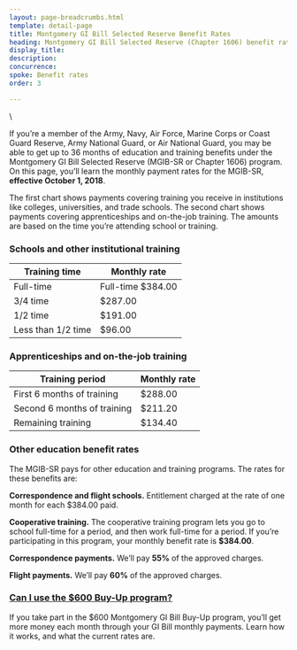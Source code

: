 ```yaml
---
layout: page-breadcrumbs.html
template: detail-page
title: Montgomery GI Bill Selected Reserve Benefit Rates
heading: Montgomery GI Bill Selected Reserve (Chapter 1606) benefit rates
display_title:
description: 
concurrence: 
spoke: Benefit rates
order: 3

---
```


<div class="va-introtext">\
  
If you’re a member of the Army, Navy, Air Force, Marine Corps or Coast Guard Reserve, Army National Guard, or Air National 
Guard, you may be able to get up to 36 months of education and training benefits under the Montgomery GI Bill Selected Reserve
(MGIB-SR or Chapter 1606) program. On this page, you’ll learn the monthly payment rates for the MGIB-SR, **effective October 1, 2018**.

The first chart shows payments covering training you receive in institutions like colleges, universities, and trade schools.
The second chart shows payments covering apprenticeships and on-the-job training. The amounts are based on the time you’re 
attending school or training.

### Schools and other institutional training
| **Training time** | **Monthly rate** |
|--|--|
| Full-time | Full-time	$384.00 |
| 3/4 time | $287.00 |
| 1/2 time | $191.00 |
| Less than 1/2 time | $96.00 |

### Apprenticeships and on-the-job training  
| **Training period** | **Monthly rate** |
|--|--|
| First 6 months of training | $288.00 |
| Second 6 months of training | $211.20 |
| Remaining training | $134.40 |

### Other education benefit rates
The MGIB-SR pays for other education and training programs. The rates for these benefits are:

**Correspondence and flight schools.** Entitlement charged at the rate of one month for each $384.00 paid.

**Cooperative training.** The cooperative training program lets you go to school full-time for a period, and then work 
full-time for a period. If you’re participating in this program, your monthly benefit rate is **$384.00**.

**Correspondence payments.** We’ll pay **55%** of the approved charges.

**Flight payments.** We’ll pay **60%** of the approved charges.

### [Can I use the $600 Buy-Up program?](education/about-gi-bill-benefits/montgomery-active-duty/buy-up/)
If you take part in the $600 Montgomery GI Bill Buy-Up program, you’ll get more money each month through your GI Bill monthly payments. Learn how it works, and what the current rates are.

